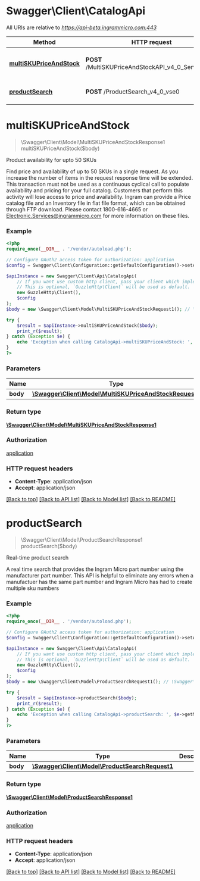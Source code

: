 # Swagger\Client\CatalogApi

All URIs are relative to *https://api-beta.ingrammicro.com:443*

Method | HTTP request | Description
------------- | ------------- | -------------
[**multiSKUPriceAndStock**](CatalogApi.md#multiskupriceandstock) | **POST** /MultiSKUPriceAndStockAPI_v4_0_Service_vs0 | Product availability for upto 50 SKUs
[**productSearch**](CatalogApi.md#productsearch) | **POST** /ProductSearch_v4_0_vse0 | Real-time product search

# **multiSKUPriceAndStock**
> \Swagger\Client\Model\MultiSKUPriceAndStockResponse1 multiSKUPriceAndStock($body)

Product availability for upto 50 SKUs

Find price and availability of up to 50 SKUs in a single request. As you increase the number of items in the request response time will be extended. This transaction must not be used as a continuous cyclical call to populate availability and pricing for your full catalog. Customers that perform this activity will lose access to price and availability.  Ingram can provide a Price catalog file and an Inventory file in flat file format, which can be obtained through FTP download. Please contact 1800-616-4665 or Electronic.Services@ingrammicro.com for more information on these files.

### Example
```php
<?php
require_once(__DIR__ . '/vendor/autoload.php');

// Configure OAuth2 access token for authorization: application
$config = Swagger\Client\Configuration::getDefaultConfiguration()->setAccessToken('YOUR_ACCESS_TOKEN');

$apiInstance = new Swagger\Client\Api\CatalogApi(
    // If you want use custom http client, pass your client which implements `GuzzleHttp\ClientInterface`.
    // This is optional, `GuzzleHttp\Client` will be used as default.
    new GuzzleHttp\Client(),
    $config
);
$body = new \Swagger\Client\Model\MultiSKUPriceAndStockRequest1(); // \Swagger\Client\Model\MultiSKUPriceAndStockRequest1 | 

try {
    $result = $apiInstance->multiSKUPriceAndStock($body);
    print_r($result);
} catch (Exception $e) {
    echo 'Exception when calling CatalogApi->multiSKUPriceAndStock: ', $e->getMessage(), PHP_EOL;
}
?>
```

### Parameters

Name | Type | Description  | Notes
------------- | ------------- | ------------- | -------------
 **body** | [**\Swagger\Client\Model\MultiSKUPriceAndStockRequest1**](../Model/MultiSKUPriceAndStockRequest1.md)|  | [optional]

### Return type

[**\Swagger\Client\Model\MultiSKUPriceAndStockResponse1**](../Model/MultiSKUPriceAndStockResponse1.md)

### Authorization

[application](../../README.md#application)

### HTTP request headers

 - **Content-Type**: application/json
 - **Accept**: application/json

[[Back to top]](#) [[Back to API list]](../../README.md#documentation-for-api-endpoints) [[Back to Model list]](../../README.md#documentation-for-models) [[Back to README]](../../README.md)

# **productSearch**
> \Swagger\Client\Model\ProductSearchResponse1 productSearch($body)

Real-time product search

A real time search that provides the Ingram Micro part number using the manufacturer part number.  This API is helpful to eliminate any errors when a manufactuer has the same part number and Ingram Micro has had to create multiple sku numbers

### Example
```php
<?php
require_once(__DIR__ . '/vendor/autoload.php');

// Configure OAuth2 access token for authorization: application
$config = Swagger\Client\Configuration::getDefaultConfiguration()->setAccessToken('YOUR_ACCESS_TOKEN');

$apiInstance = new Swagger\Client\Api\CatalogApi(
    // If you want use custom http client, pass your client which implements `GuzzleHttp\ClientInterface`.
    // This is optional, `GuzzleHttp\Client` will be used as default.
    new GuzzleHttp\Client(),
    $config
);
$body = new \Swagger\Client\Model\ProductSearchRequest1(); // \Swagger\Client\Model\ProductSearchRequest1 | 

try {
    $result = $apiInstance->productSearch($body);
    print_r($result);
} catch (Exception $e) {
    echo 'Exception when calling CatalogApi->productSearch: ', $e->getMessage(), PHP_EOL;
}
?>
```

### Parameters

Name | Type | Description  | Notes
------------- | ------------- | ------------- | -------------
 **body** | [**\Swagger\Client\Model\ProductSearchRequest1**](../Model/ProductSearchRequest1.md)|  | [optional]

### Return type

[**\Swagger\Client\Model\ProductSearchResponse1**](../Model/ProductSearchResponse1.md)

### Authorization

[application](../../README.md#application)

### HTTP request headers

 - **Content-Type**: application/json
 - **Accept**: application/json

[[Back to top]](#) [[Back to API list]](../../README.md#documentation-for-api-endpoints) [[Back to Model list]](../../README.md#documentation-for-models) [[Back to README]](../../README.md)

